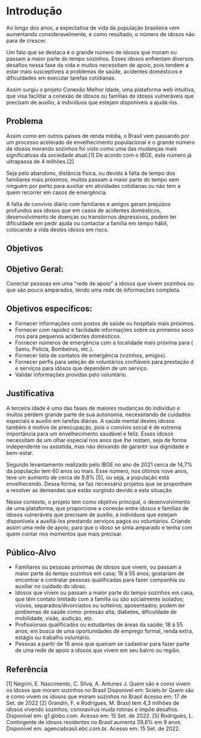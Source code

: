 # Introdução

Ao longo dos anos, a expectativa de vida da população brasileira vem aumentando consideravelmente, e como resultado, o número de idosos não para de crescer.

Um fato que se destaca é o grande número de idosos que  moram ou passam a maior parte do tempo sozinhos. Esses idosos enfrentam diversos desafios nessa fase da vida e muitos necessitam de apoio, pois tendem a estar mais susceptíveis a problemas de saúde, acidentes domésticos e dificuldades em executar tarefas cotidianas.

Assim surgiu o projeto Conexão Melhor Idade, uma plataforma web intuitiva, que visa facilitar a conexão de idosos ou famílias de idosos vulneráveis que precisam de auxílio, à indivíduos que estejam disponíveis a ajudá-los.


## Problema

 Assim como em outros países de renda média, o Brasil vem passando por um processo acelerado de envelhecimento populacional e o grande número de idosos morando sozinhos foi visto como uma das mudanças mais significativas da sociedade atual.[1] De acordo com o IBGE, este número já ultrapassa de  4 milhões.[2]

Seja pelo abandono, distância física, ou devido à falta de tempo dos familiares mais próximos, muitos passam a maior parte do tempo sem ninguém por perto para auxiliar em atividades cotidianas ou não tem a quem recorrer em casos de emergência.

   A falta de convívio diário com familiares e amigos geram prejuízos profundos aos idosos que em casos de acidentes domésticos, desenvolvimento de doenças ou transtornos depressivos, podem ter dificuldade em pedir ajuda ou contactar a família em tempo hábil, colocando a vida destes idosos em risco.

## Objetivos



## Objetivo Geral:

Conectar pessoas em uma "rede de apoio" a idosos que vivem sozinhos ou que são pouco amparados, tendo uma rede de informações completa.

## Objetivos específicos:

- Fornecer informações com postos de saúde ou hospitais mais próximos.
- Fornecer com rapidez e facilidade informações sobre os primeiros socorros para pequenos acidentes domésticos.
- Fornecer números de emergência com a localidade mais próxima para (Samu, Polícia, Bombeiros, etc.).
- Fornecer lista de contatos de emergência (vizinhos, amigos).
- Fornecer perfis para seleção de voluntários confiáveis para prestação de serviços para idosos que dependem de um serviço.
- Validar informações providas pelo voluntário. 


## Justificativa

A terceira idade é uma das fases de maiores mudanças do indivíduo e muitos perdem grande parte de sua autonomia, necessitando de cuidados especiais e auxílio em tarefas diárias. A saúde mental destes idosos também é motivo de preocupação, pois o convívio social é de extrema importância para um envelhecimento saudável e feliz. Esses idosos necessitam de um olhar especial nos anos que lhe restam, seja de forma independente ou assistida, mas não deixando de garantir sua dignidade e bem-estar.

  Segundo levantamento realizado pelo IBGE no ano de 2021 cerca de 14,7% da população tem 60 anos ou mais. Esse número, nos últimos nove anos, teve um aumento de cerca de 9,8% [5], ou seja, a população está envelhecendo. Dessa forma, se faz necessário projetos que se proponham a resolver as demandas que estão surgindo devido a esta situação.

  Nesse contexto, o projeto tem como objetivo principal, o desenvolvimento de uma plataforma, que proporcione a conexão entre idosos e famílias de idosos vulneráveis que precisam de auxílio, à indivíduos que estejam disponíveis a auxiliá-los prestando serviços pagos ou voluntários. Criando assim uma rede de apoio, para que o idoso se sinta amparado e tenha com quem contar nos momentos que mais precisar.


## Público-Alvo


- Familiares ou pessoas próximas de idosos que vivem, ou passam a maior parte do tempo sozinhos em casa; 18 à 55 anos; gostariam de encontrar e contratar pessoas qualificadas para fazer companhia ou auxiliar no cuidado do idoso.
- Idosos que vivem ou passam a maior parte do tempo sozinhos em casa, que têm contato limitado com a família ou são socialmente isolados; viúvos, separados/divorciados ou solteiros; aposentados; podem ter problemas de saúde como: pressão alta, diabetes, dificuldade de mobilidade, visão, audição, etc.
- Profissionais qualificados ou estudantes de áreas da saúde; 18 à 55 anos; em busca de uma oportunidades de emprego formal, renda extra, estágio ou trabalho voluntário.
- Pessoas a partir de 16 anos que queiram se cadastrar para fazer parte de uma rede de apoio a idosos que vivem em seu bairro ou região.



## Referência

[1] Negrini, E. Nascimento, C. Silva, A. Antunes J. Quem são e como vivem os idosos que moram sozinhos no Brasil Disponivel em: Scielo.br Quem são e como vivem os idosos que moram sozinhos no Brasil Acesso em: 17 de Set. de 2022
[2] Grandin, F. e Rodrigues, M. Brasil tem 4,3 milhões de idosos vivendo sozinhos; coronavírus muda rotinas e impõe desafios. Disponível em: g1.globo.com. Acesso em: 15 Set. de 2022.
[5] Rodrigues, L. Contingente de idosos residentes no Brasil aumenta 39,8% em 9 anos. Disponível em: agenciabrasil.ebc.com.br. Acesso em: 15 Set. de 2022.
